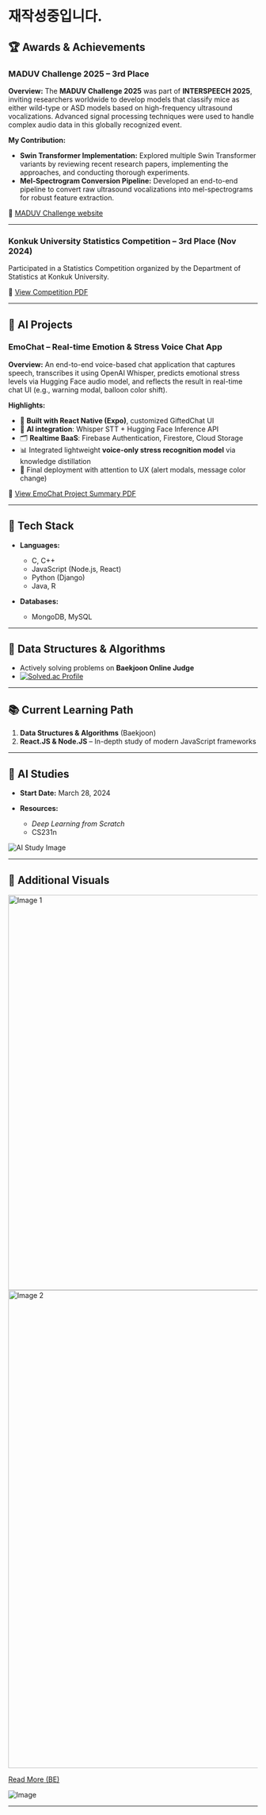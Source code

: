 
# 재작성중입니다.
 
## 🏆 Awards & Achievements

### MADUV Challenge 2025 – 3rd Place

**Overview:**
The **MADUV Challenge 2025** was part of **INTERSPEECH 2025**, inviting researchers worldwide to develop models that classify mice as either wild-type or ASD models based on high-frequency ultrasound vocalizations. Advanced signal processing techniques were used to handle complex audio data in this globally recognized event.

**My Contribution:**

* **Swin Transformer Implementation:** Explored multiple Swin Transformer variants by reviewing recent research papers, implementing the approaches, and conducting thorough experiments.
* **Mel-Spectrogram Conversion Pipeline:** Developed an end-to-end pipeline to convert raw ultrasound vocalizations into mel-spectrograms for robust feature extraction.

🔗 [MADUV Challenge website](https://www.maduv.org/)

---

### Konkuk University Statistics Competition – 3rd Place (Nov 2024)

Participated in a Statistics Competition organized by the Department of Statistics at Konkuk University.

📄 [View Competition PDF](document/Statistics%20Competition.pdf)

---

## 🧠 AI Projects

### EmoChat – Real-time Emotion & Stress Voice Chat App

**Overview:**
An end-to-end voice-based chat application that captures speech, transcribes it using OpenAI Whisper, predicts emotional stress levels via Hugging Face audio model, and reflects the result in real-time chat UI (e.g., warning modal, balloon color shift).

**Highlights:**

* 📱 **Built with React Native (Expo)**, customized GiftedChat UI
* 🧠 **AI integration**: Whisper STT + Hugging Face Inference API
* 🗂 **Realtime BaaS**: Firebase Authentication, Firestore, Cloud Storage
* 📊 Integrated lightweight **voice-only stress recognition model** via knowledge distillation
* 🎯 Final deployment with attention to UX (alert modals, message color change)

📄 [View EmoChat Project Summary PDF](https://github.com/forwarder1121/forwarder1121/blob/main/document/EmoChat.pdf)

---

## 🧰 Tech Stack

* **Languages:**

  * C, C++
  * JavaScript (Node.js, React)
  * Python (Django)
  * Java, R

* **Databases:**

  * MongoDB, MySQL

---

## 📐 Data Structures & Algorithms

* Actively solving problems on **Baekjoon Online Judge**
* [![Solved.ac Profile](http://mazassumnida.wtf/api/v2/generate_badge?boj=forwarder1121)](https://solved.ac/forwarder1121/)

---

## 📚 Current Learning Path

1. **Data Structures & Algorithms** (Baekjoon)
2. **React.JS & Node.JS** – In-depth study of modern JavaScript frameworks

---

## 🤖 AI Studies

* **Start Date:** March 28, 2024
* **Resources:**

  * *Deep Learning from Scratch*
  * CS231n

![AI Study Image](https://github.com/forwarder1121/forwarder1121/assets/66872094/4ca6645d-44bb-4a39-b007-3ef569d397b3)

---

## 🎨 Additional Visuals

<img width="796" alt="Image 1" src="https://github.com/user-attachments/assets/746a53a9-8b5b-484a-8182-ec6378828e4a">
<img width="963" alt="Image 2" src="https://github.com/user-attachments/assets/2e9e2579-f905-42ba-a0f5-33a5f306bbe3">

[Read More (BE)](https://d2.naver.com/news/3435170)

![Image](https://github.com/user-attachments/assets/8bc7241f-a70a-4839-aa97-66c3b16d4bb9)

---
